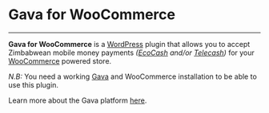 # Gava for WooCommerce

---
**Gava for WooCommerce** is a [WordPress](http://wordpress.org) plugin that allows you to accept Zimbabwean mobile money payments *([EcoCash](https://www.econet.co.zw/ecocash/) and/or [Telecash](http://telecel.co.zw/telecash))* for your [WooCommerce](http:woocommerce.com) powered store.

*N.B:* You need a working [Gava](http://pay4app.github.io/gava/) and WooCommerce installation to be able to use this plugin.

Learn more about the Gava platform [here](http://pay4app.github.io/gava/).

